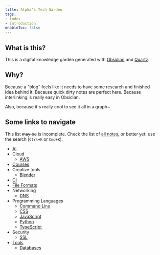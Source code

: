 ```yaml
---
title: Alpha's Tech Garden
tags:
- index
- introduction
enableToc: false
---
```


## What is this?

This is a digital knowledge garden generated with [Obsidian](https://obsidian.md/) and [Quartz](https://quartz.jzhao.xyz/).

## Why?

Because a "blog" feels like it needs to have some research and finished idea behind it. Because quick dirty notes are perfect here. Because interlinking is really easy in Obsidian.

Also, because it's really cool to see it all in a graph~

## Some links to navigate

This list ~~may be~~ is incomplete. Check the list of [all notes](/notes), or better yet: use the search (`Ctrl+K`  or `Cmd+K`).

- [AI](/tags/ai)
- Cloud
	- [AWS](/tags/aws)
- [Courses](/tags/courses)
- Creative tools
	- [Blender](/tags/blender)
- [CI](/tags/ci)
- [File Formats](/tags/formats)
- Networking
	- [DNS](/tags/DNS)
- Programming Languages
	- [Command Line](/tags/command-line)
	- [CSS](/tags/css)
	- [JavaScript](/tags/javascript)
	- [Python](/tags/python)
	- [TypeScript](/tags/typescript)
- Security
	- [SSL](/tags/ssl)
- [Tools](/tags/tools)
	- [Databases](/tags/databases)